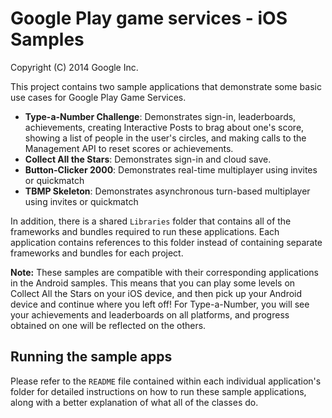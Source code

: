 Google Play game services - iOS Samples
=======================================
Copyright (C) 2014 Google Inc.

This project contains two sample applications that demonstrate some basic use cases for 
Google Play Game Services. 

* **Type-a-Number Challenge**: Demonstrates sign-in, leaderboards, achievements, 
creating Interactive Posts to brag about one's score, showing a list of people in the
user's circles, and making calls to the  Management API to reset scores or achievements.
* **Collect All the Stars**: Demonstrates sign-in and cloud save.
* **Button-Clicker 2000**: Demonstrates real-time multiplayer using invites or quickmatch
* **TBMP Skeleton**: Demonstrates asynchronous turn-based multiplayer using invites or quickmatch

In addition, there is a shared `Libraries` folder that contains all of the 
frameworks and bundles required to run these applications. Each application 
contains references to this folder instead of containing separate frameworks 
and bundles for each project.


**Note:** These samples are compatible with their corresponding applications in 
the Android samples. This means that you can play some levels on Collect All the Stars 
on your iOS device, and then pick up your Android device and continue where you left 
off! For Type-a-Number, you will see your achievements and leaderboards on all 
platforms, and progress obtained on one will be reflected on the others.

## Running the sample apps

Please refer to the `README` file contained within each individual application's 
folder for detailed instructions on how to run these sample applications, along
with a better explanation of what all of the classes do.
